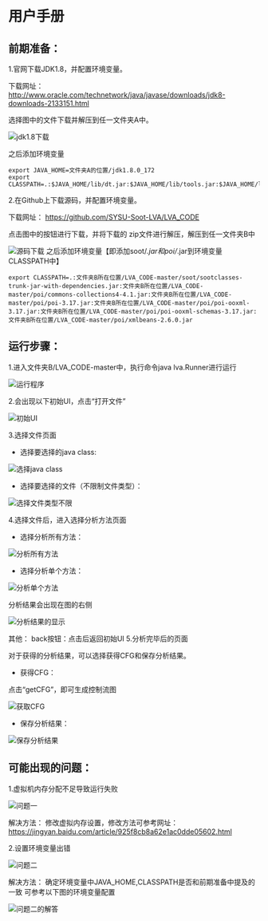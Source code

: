 # 用户手册

## 前期准备：
1.官网下载JDK1.8，并配置环境变量。

下载网址：
http://www.oracle.com/technetwork/java/javase/downloads/jdk8-downloads-2133151.html

选择图中的文件下载并解压到任一文件夹A中。

![jdk1.8下载](./assets/jdk1.8_Load.png)

之后添加环境变量
```
export JAVA_HOME=文件夹A的位置/jdk1.8.0_172
export CLASSPATH=.:$JAVA_HOME/lib/dt.jar:$JAVA_HOME/lib/tools.jar:$JAVA_HOME/lib
```
2.在Github上下载源码，并配置环境变量。

下载网址：
https://github.com/SYSU-Soot-LVA/LVA_CODE


点击图中的按钮进行下载，并将下载的 zip文件进行解压，解压到任一文件夹B中

![源码下载](./assets/GithubClone.png)
之后添加环境变量【即添加soot/*.jar和poi/*.jar到环境变量CLASSPATH中】
```
export CLASSPATH=.:文件夹B所在位置/LVA_CODE-master/soot/sootclasses-trunk-jar-with-dependencies.jar:文件夹B所在位置/LVA_CODE-master/poi/commons-collections4-4.1.jar:文件夹B所在位置/LVA_CODE-master/poi/poi-3.17.jar:文件夹B所在位置/LVA_CODE-master/poi/poi-ooxml-3.17.jar:文件夹B所在位置/LVA_CODE-master/poi/poi-ooxml-schemas-3.17.jar:文件夹B所在位置/LVA_CODE-master/poi/xmlbeans-2.6.0.jar
```
## 运行步骤：
1.进入文件夹B/LVA_CODE-master中，执行命令java lva.Runner进行运行

![运行程序](./assets/ExecCode.png)

2.会出现以下初始UI，点击“打开文件”

![初始UI](./assets/OriginalUI.png)

3.选择文件页面

* 选择要选择的java class:

![选择java class](./assets/SelectFile_class.png)


* 选择要选择的文件（不限制文件类型）：

![选择文件类型不限](./assets/SelectFile_AllFiles.png)


4.选择文件后，进入选择分析方法页面

 * 选择分析所有方法：
 
![分析所有方法](./assets/AnalysisAllMethod.png)



 * 选择分析单个方法：
 
![分析单个方法](./assets/AnalysisOneMethod.png)

分析结果会出现在图的右侧

![分析结果的显示](./assets/AnalysisResult.png)

其他：
    back按钮：点击后返回初始UI
5.分析完毕后的页面

对于获得的分析结果，可以选择获得CFG和保存分析结果。

* 获得CFG：

点击“getCFG”，即可生成控制流图

![获取CFG](./assets/AnalysisResult.png)

* 保存分析结果：

![保存分析结果](./assets/CFG.PNG)

## 可能出现的问题：
1.虚拟机内存分配不足导致运行失败

![问题一](./assets/Question1.png)

解决方法：
修改虚拟内存设置，修改方法可参考网址：
https://jingyan.baidu.com/article/925f8cb8a62e1ac0dde05602.html

2.设置环境变量出错

![问题二](./assets/Question2.png)

解决方法：
确定环境变量中JAVA_HOME,CLASSPATH是否和前期准备中提及的一致
可参考以下图的环境变量配置

![问题二的解答](./assets/Question2_result.png)





